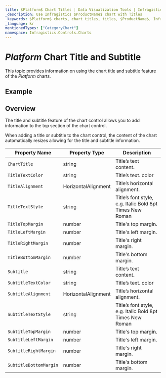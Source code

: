 ```yaml
---
title: $Platform$ Chart Titles | Data Visualization Tools | Infragistics
_description: Use Infragistics $ProductName$ chart with Titles
_keywords: $Platform$ charts, chart titles, titles, $ProductName$, Infragistics
_language: kr
mentionedTypes: ["CategoryChart"]
namespace: Infragistics.Controls.Charts
---
```


# $Platform$ Chart Title and Subtitle

This topic provides information on using the chart title and subtitle feature of the $Platform$ charts.

## Example

<code-view style="height: 600px"
           data-demos-base-url="{environment:dvDemosBaseUrl}"
           iframe-src="{environment:dvDemosBaseUrl}/charts/category-chart-line-chart-with-titles"
           alt="$Platform$ Chart Synchronization Example"
           github-src="charts/category-chart/line-chart-with-titles">
</code-view>

<div class="divider--half"></div>

## Overview
The title and subtitle feature of the chart control allows you to add information to the top section of the chart control.

When adding a title or subtitle to the chart control, the content of the chart automatically resizes allowing for the title and subtitle information.

Property Name         | Property Type   |     Description
----------------------|------------------|------------
`ChartTitle`          | string |  Title’s text content.
`TitleTextColor`      | string |  Title’s text. color
`TitleAlignment`      | HorizontalAlignment |  Title’s horizontal alignment.
`TitleTextStyle`      | string | Title’s font style, e.g. Italic Bold 8pt Times New Roman
`TitleTopMargin`      | number | Title's top margin.
`TitleLeftMargin`     | number | Title's left margin.
`TitleRightMargin`    | number | Title's right margin.
`TitleBottomMargin`   | number | Title's bottom margin.
`Subtitle`            | string |  Title’s text content.
`SubtitleTextColor`   | string |  Title’s text. color
`SubtitleAlignment`   | HorizontalAlignment |  Title’s horizontal alignment.
`SubtitleTextStyle`   | string | Title’s font style, e.g. Italic Bold 8pt Times New Roman
`SubtitleTopMargin`   | number | Title's top margin.
`SubtitleLeftMargin`  | number | Title's left margin.
`SubtitleRightMargin` | number | Title's right margin.
`SubtitleBottomMargin`| number | Title's bottom margin.








